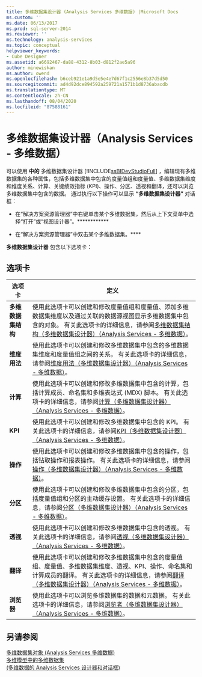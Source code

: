 ```yaml
---
title: 多维数据集设计器 (Analysis Services 多维数据) |Microsoft Docs
ms.custom: ''
ms.date: 06/13/2017
ms.prod: sql-server-2014
ms.reviewer: ''
ms.technology: analysis-services
ms.topic: conceptual
helpviewer_keywords:
- Cube Designer
ms.assetid: a6692467-da88-4312-8b03-d812f2ae5a96
author: minewiskan
ms.author: owend
ms.openlocfilehash: b6ceb921e1a9d5e5e4e7d67f1c2556e8b37d5d50
ms.sourcegitcommit: ad4d92dce894592a259721a1571b1d8736abacdb
ms.translationtype: MT
ms.contentlocale: zh-CN
ms.lasthandoff: 08/04/2020
ms.locfileid: "87588161"
---
```

# <a name="cube-designer-analysis-services---multidimensional-data"></a>多维数据集设计器（Analysis Services - 多维数据）
  可以使用 **中的** 多维数据集设计器 [!INCLUDE[ssBIDevStudioFull](../includes/ssbidevstudiofull-md.md)] ，编辑现有多维数据集的各种属性，包括多维数据集中包含的度量值组和度量值、多维数据集维度和维度关系、计算、关键绩效指标 (KPI)、操作、分区、透视和翻译，还可以浏览多维数据集中包含的数据。 通过执行以下操作可以显示 **“多维数据集设计器”** 对话框：  
  
-   在“解决方案资源管理器”中右键单击某个多维数据集，然后从上下文菜单中选择“打开”或“视图设计器”。************  
  
-   在“解决方案资源管理器”中双击某个多维数据集。****  
  
 **多维数据集设计器** 包含以下选项卡：  
  
## <a name="tabs"></a>选项卡  
  
|选项卡|定义|  
|---------|----------------|  
|**多维数据集结构**|使用此选项卡可以创建和修改度量值组和度量值、添加多维数据集维度以及通过关联的数据源视图显示多维数据集中包含的对象。 有关此选项卡的详细信息，请参阅[多维数据集结构（多维数据集设计器）（Analysis Services - 多维数据）](cube-structure-cube-designer-analysis-services-multidimensional-data.md)。|  
|**维度用法**|使用此选项卡可以创建和修改多维数据集中包含的多维数据集维度和度量值组之间的关系。 有关此选项卡的详细信息，请参阅[维度用法（多维数据集设计器）（Analysis Services - 多维数据）](dimension-usage-cube-designer-analysis-services-multidimensional-data.md)。|  
|**计算**|使用此选项卡可以创建和修改多维数据集中包含的计算，包括计算成员、命名集和多维表达式 (MDX) 脚本。 有关此选项卡的详细信息，请参阅[计算（多维数据集设计器）（Analysis Services - 多维数据）](calculations-cube-designer-analysis-services-multidimensional-data.md)。|  
|**KPI**|使用此选项卡可以创建和修改多维数据集中包含的 KPI。 有关此选项卡的详细信息，请参阅[KPI（多维数据集设计器）（Analysis Services - 多维数据）](kpis-cube-designer-analysis-services-multidimensional-data.md)。|  
|**操作**|使用此选项卡可以创建和修改多维数据集中包含的操作，包括钻取操作和报表操作。 有关此选项卡的详细信息，请参阅[操作（多维数据集设计器）（Analysis Services - 多维数据）](actions-cube-designer-analysis-services-multidimensional-data.md)。|  
|**分区**|使用此选项卡可以创建和修改多维数据集中包含的分区，包括度量值组和分区的主动缓存设置。 有关此选项卡的详细信息，请参阅[分区（多维数据集设计器）（Analysis Services - 多维数据）](partitions-cube-designer-analysis-services-multidimensional-data.md)。|  
|**透视**|使用此选项卡可以创建和修改多维数据集中包含的透视。 有关此选项卡的详细信息，请参阅[透视（多维数据集设计器）（Analysis Services - 多维数据）](perspectives-cube-designer-analysis-services-multidimensional-data.md)。|  
|**翻译**|使用此选项卡可以创建和修改多维数据集中包含的度量值组、度量值、多维数据集维度、透视、KPI、操作、命名集和计算成员的翻译。 有关此选项卡的详细信息，请参阅[翻译（多维数据集设计器）（Analysis Services - 多维数据）](translations-cube-designer-analysis-services-multidimensional-data.md)。|  
|**浏览器**|使用此选项卡可以浏览多维数据集的数据和元数据。 有关此选项卡的详细信息，请参阅[浏览者（多维数据集设计器）（Analysis Services - 多维数据）](browser-cube-designer-analysis-services-multidimensional-data.md)。|  
  
## <a name="see-also"></a>另请参阅  
 [多维数据集对象 &#40;Analysis Services 多维数据&#41;](multidimensional-models-olap-logical-cube-objects/cube-objects-analysis-services-multidimensional-data.md)   
 [多维模型中的多维数据集](multidimensional-models/cubes-in-multidimensional-models.md)   
 [&#40;多维数据的 Analysis Services 设计器和对话框&#41;](analysis-services-designers-and-dialog-boxes-multidimensional-data.md)  
  
  
